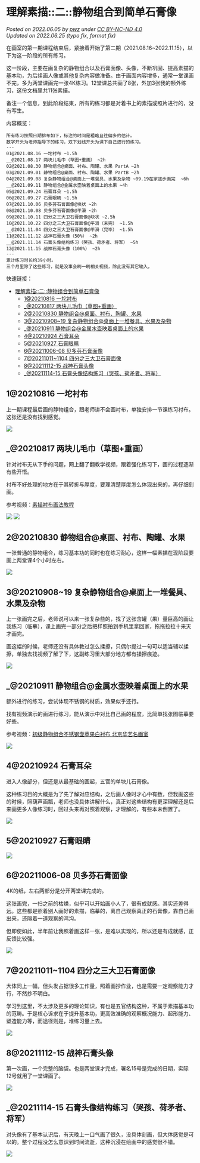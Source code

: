# 理解素描::二::静物组合到简单石膏像
*Posted on 2022.06.05 by [pwz](http://pwz.wiki) under [CC BY-NC-ND 4.0](https://creativecommons.org/licenses/by-nc-nd/4.0/)*  
*Updated on 2022.06.25 (typo fix, format fix)*

在画室的第一期课程结束后，紧接着开始了第二期（2021.08.16~2022.11.15），以下为这一阶段的所有练习。

这一阶段，主要在画复杂的静物组合以及石膏面像、头像，不断巩固、提高素描的基本功，为后续画人像或其他复杂内容做准备。由于画面内容增多，通常一堂课画不完，多为两堂课画完一张4K练习。12堂课总共画了8张，外加3张我的额外练习，这份文档里共11张素描。

备注一个信息，到此阶段结束，所有的练习都是对着书上的素描或照片进行的，没有写生。

内容概览：
```
所有练习按照日期排布如下，标注的时间是粗略且往偏多的估计。
数字开头为老师指导下的练习，双下划线开头为课下自己进行的练习。
---
01@2021.08.16 一坨衬布 ~1.5h
__@2021.08.17 两块儿毛巾（草图+重画） ~2h
02@2021.08.30 静物组合@桌面、衬布、陶罐、水果 PartA ~2h
03@2021.09.01 静物组合@桌面、衬布、陶罐、水果 PartB ~2h
04@2021.09.08 复杂静物组合@桌面上一堆餐具、水果及杂物 ~09.19在家逐步画完  ~6h
__@2021.09.11 静物组合@金属水壶映着桌面上的水果 ~4h
05@2021.09.24 石膏耳朵 ~1.5h
06@2021.09.27 石膏眼睛 ~1.5h
07@2021.10.06 贝多芬石膏面像@块状 ~2h
08@2021.10.08 贝多芬石膏面像@平滑 ~2h
09@2021.10.11 四分之三大卫石膏面像@块状 ~2.5h
10@2021.10.22 四分之三大卫石膏面像@平滑（未完） ~1.5h
__@2021.11.04 四分之三大卫石膏面像@平滑（完毕） ~1.5h
11@2021.11.12 战神石膏头像（50%） ~2h
__@2021.11.14 石膏头像结构练习（哭孩、荷矛者、将军） ~5h
12@2021.11.15 战神石膏头像（100%） ~2h
---
累计练习时长约39小时。
三个月里除了这些练习，就是没事会刷一刷相关视频，除此没有其它输入。
```

快速链接：
- [理解素描::二::静物组合到简单石膏像](#理解素描二静物组合到简单石膏像)
  - [1@20210816 一坨衬布](#120210816-一坨衬布)
  - [\_@20210817 两块儿毛巾（草图+重画）](#_20210817-两块儿毛巾草图重画)
  - [2@20210830 静物组合@桌面、衬布、陶罐、水果](#220210830-静物组合桌面衬布陶罐水果)
  - [3@20210908~19 复杂静物组合@桌面上一堆餐具、水果及杂物](#32021090819-复杂静物组合桌面上一堆餐具水果及杂物)
  - [\_@20210911 静物组合@金属水壶映着桌面上的水果](#_20210911-静物组合金属水壶映着桌面上的水果)
  - [4@20210924 石膏耳朵](#420210924-石膏耳朵)
  - [5@20210927 石膏眼睛](#520210927-石膏眼睛)
  - [6@20211006-08 贝多芬石膏面像](#620211006-08-贝多芬石膏面像)
  - [7@20211011~1104 四分之三大卫石膏面像](#7202110111104-四分之三大卫石膏面像)
  - [8@20211112-15 战神石膏头像](#820211112-15-战神石膏头像)
  - [\_@20211114-15 石膏头像结构练习（哭孩、荷矛者、将军）](#_20211114-15-石膏头像结构练习哭孩荷矛者将军)

## 1@20210816 一坨衬布
上一期课程最后画的静物组合，跟老师讲不会画衬布，单独安排一节课练习衬布。这张还是没有找到感觉。

![](sketch/20210816-compressed.jpg)


## _@20210817 两块儿毛巾（草图+重画）
针对衬布无从下手的问题，网上翻了翻教学视频，跟着强化练习下，画的过程逐渐有些开悟。

衬布不好处理的地方在于其转折与厚度，要理清楚厚度怎么体现出来的，再仔细刻画。

参考视频：[素描衬布画法教程](https://www.bilibili.com/video/BV1cK411T7ty)

![](sketch/20210817-compressed.jpg)
![](sketch/20210818-compressed.jpg)


## 2@20210830 静物组合@桌面、衬布、陶罐、水果
一张普通的静物组合，练习基本功的同时也在练习耐心，这样一幅素描在现阶段要画上两堂课4个小时左右。

![](sketch/20210830-0901-compressed.jpg)

## 3@20210908~19 复杂静物组合@桌面上一堆餐具、水果及杂物
上一张画完之后，老师说可以来一张复杂些的，找了这张含罐（果）量巨高的画让我练习（临摹），课上画完一部分之后把样照拍到手机里拿回家，拖拖拉拉十来天才画完。

画这幅的时候，老师还没有具体教过怎么揉擦，只偶尔提过一句可以适当辅以揉擦，单独去找视频了解了下，这副练习里大部分地方都有揉擦痕迹。

![](sketch/20210908-19-compressed.jpg)


## _@20210911 静物组合@金属水壶映着桌面上的水果
额外进行的练习，尝试体现不锈钢的材质，效果似乎还行。

找有视频演示的画进行练习，能从演示中对比自己画的程度，比简单找张图临摹要好些。

参考视频：[初级静物组合不锈钢壶苹果白衬布 北京华艺名画室](https://www.bilibili.com/video/BV1t4411s7BE)

![](sketch/20210911-compressed.jpg)


## 4@20210924 石膏耳朵
进入人像部分，但还是从最基础的画起，五官的单块儿石膏像。

这种练习目的大概是为了先了解对应结构，之后画人像时才心中有数，但我画这些的时候，照葫芦画瓢，老师也没具体讲解什么，真正对这些结构有更深理解还是后来画更多人像练习时，回过头来再对照着观察，才理解的，有些本末倒置了。

![](sketch/20210924-compressed.jpg)

## 5@20210927 石膏眼睛

![](sketch/20210927-compressed.jpg)

## 6@20211006-08 贝多芬石膏面像
4K的纸，左右两部分是分开两堂课完成的。

这张画完，一扫之前的枯燥，似乎可以开始画小人了，很有成就感。其实还差得远。这些都是照着别人画好的素描，临摹的，离自己观察真正的石膏像，靠自己画出来，还隔着一道观察的鸿沟。

但即使如此，半年前让我照着画这样一张，是难以实现的，所以还是有成就感，正反馈比较强。

![](sketch/20211006-08-compressed.jpg)

## 7@20211011~1104 四分之三大卫石膏面像
大体同上一幅，但头发占据很多工作量，照着画抄作业，也是需要一定观察能力才行，不然抄不明白。

学习到这里，不太涉及更多的理论知识，有也是五官结构这种，不属于素描基本功的范畴。于是核心诉求在于提升基本功，更高效准确的观察概况能力、起形能力、塑造能力等，而途径则是，堆练习量上去。

![](sketch/20211011-1104-compressed.jpg)


## 8@20211112-15 战神石膏头像
第一次画，一个完整的脑袋。也是两堂课才完成，署名15号是完成的日期，实际12号就用了一堂课画了。

![](sketch/20211112-15-compressed.jpg)


## _@20211114-15 石膏头像结构练习（哭孩、荷矛者、将军）
对头像有了基本认识后，有天晚上一口气画了很久，没具体刻画，但大体感觉是可以的。整个过程没怎么意识到时间流逝，这种沉浸在绘画中的感觉很不错。

![](sketch/20211114-15-compressed.jpg)



